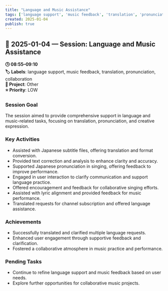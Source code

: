 ```yaml
---
title: "Language and Music Assistance"
tags: ['language support', 'music feedback', 'translation', 'pronunciation', 'collaboration']
created: 2025-01-04
publish: true
---
```


## 📅 2025-01-04 — Session: Language and Music Assistance

**🕒 08:55–09:10**  
**🏷️ Labels**: language support, music feedback, translation, pronunciation, collaboration  
**📂 Project**: Other  
**⭐ Priority**: LOW  


### Session Goal
The session aimed to provide comprehensive support in language and music-related tasks, focusing on translation, pronunciation, and creative expression.

### Key Activities
- Assisted with Japanese subtitle files, offering translation and format conversion.
- Provided text correction and analysis to enhance clarity and accuracy.
- Supported Japanese pronunciation in singing, offering feedback to improve performance.
- Engaged in user interaction to clarify communication and support language practice.
- Offered encouragement and feedback for collaborative singing efforts.
- Assisted with lyric alignment and provided feedback for music performance.
- Translated requests for channel subscription and offered language assistance.

### Achievements
- Successfully translated and clarified multiple language requests.
- Enhanced user engagement through supportive feedback and clarification.
- Fostered a collaborative atmosphere in music practice and performance.

### Pending Tasks
- Continue to refine language support and music feedback based on user needs.
- Explore further opportunities for collaborative music projects.
